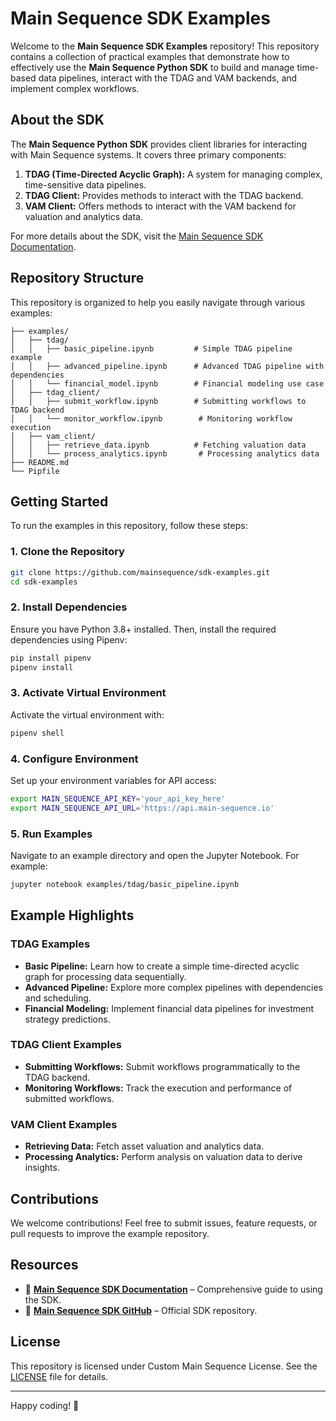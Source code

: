 # Main Sequence SDK Examples

Welcome to the **Main Sequence SDK Examples** repository! This repository contains a collection of practical examples that demonstrate how to effectively use the **Main Sequence Python SDK** to build and manage time-based data pipelines, interact with the TDAG and VAM backends, and implement complex workflows.

## About the SDK

The **Main Sequence Python SDK** provides client libraries for interacting with Main Sequence systems. It covers three primary components:

1. **TDAG (Time-Directed Acyclic Graph):** A system for managing complex, time-sensitive data pipelines.
2. **TDAG Client:** Provides methods to interact with the TDAG backend.
3. **VAM Client:** Offers methods to interact with the VAM backend for valuation and analytics data.

For more details about the SDK, visit the [Main Sequence SDK Documentation](www.docs.main-sequence-sdk.main-sequence.io).

## Repository Structure

This repository is organized to help you easily navigate through various examples:

```
├── examples/
│   ├── tdag/
│   │   ├── basic_pipeline.ipynb         # Simple TDAG pipeline example
│   │   ├── advanced_pipeline.ipynb      # Advanced TDAG pipeline with dependencies
│   │   └── financial_model.ipynb        # Financial modeling use case
│   ├── tdag_client/
│   │   ├── submit_workflow.ipynb        # Submitting workflows to TDAG backend
│   │   └── monitor_workflow.ipynb        # Monitoring workflow execution
│   ├── vam_client/
│   │   ├── retrieve_data.ipynb          # Fetching valuation data
│   │   └── process_analytics.ipynb       # Processing analytics data
├── README.md
└── Pipfile
```

## Getting Started

To run the examples in this repository, follow these steps:

### 1. Clone the Repository

```bash
git clone https://github.com/mainsequence/sdk-examples.git
cd sdk-examples
```

### 2. Install Dependencies

Ensure you have Python 3.8+ installed. Then, install the required dependencies using Pipenv:

```bash
pip install pipenv
pipenv install
```

### 3. Activate Virtual Environment

Activate the virtual environment with:

```bash
pipenv shell
```

### 4. Configure Environment

Set up your environment variables for API access:

```bash
export MAIN_SEQUENCE_API_KEY='your_api_key_here'
export MAIN_SEQUENCE_API_URL='https://api.main-sequence.io'
```

### 5. Run Examples

Navigate to an example directory and open the Jupyter Notebook. For example:

```bash
jupyter notebook examples/tdag/basic_pipeline.ipynb
```

## Example Highlights

### TDAG Examples
- **Basic Pipeline:** Learn how to create a simple time-directed acyclic graph for processing data sequentially.
- **Advanced Pipeline:** Explore more complex pipelines with dependencies and scheduling.
- **Financial Modeling:** Implement financial data pipelines for investment strategy predictions.

### TDAG Client Examples
- **Submitting Workflows:** Submit workflows programmatically to the TDAG backend.
- **Monitoring Workflows:** Track the execution and performance of submitted workflows.

### VAM Client Examples
- **Retrieving Data:** Fetch asset valuation and analytics data.
- **Processing Analytics:** Perform analysis on valuation data to derive insights.

## Contributions

We welcome contributions! Feel free to submit issues, feature requests, or pull requests to improve the example repository.

## Resources

- 📖 **[Main Sequence SDK Documentation](www.docs.main-sequence-sdk.main-sequence.io)** – Comprehensive guide to using the SDK.
- 📂 **[Main Sequence SDK GitHub](https://github.com/mainsequence-sdk/mainsequence-sdk)** – Official SDK repository.

## License

This repository is licensed under Custom Main Sequence License. See the [LICENSE](LICENSE) file for details.

---

Happy coding! 🚀


